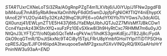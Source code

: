 $START$UxrCXNeLoTSi3ZRa/A0gRnpPZgT4m1LXVbj6/iJ0iYUp/J1FNw2pgdFBbiM4uuE7mA85yRbA9ewXaOnlhNyF6dGt5wnDJpjfpFgNiOKfTlQY4niEhyptXtAnoE2FYU2Oyi445y32KzA29hqC9UPE6+o0AdYfXIYb7IVYGws7u3dcAIGLQX0unzj41/EWLynZT1/E5H437j6t6JYaEMpUIbhJQTJu2Z7MVsMf7JBkCDw1Ccn4YazrAz43KShrXfQ+xuFzPz10EvSXkw8l3h9HyRtCxc7RHMM7m6u0yJONtQnJ3LYFTjC11/oN0jabSQcTeM+qPkVw//1ihdKS3gmKdEjcJTB2Jj8c/FydAGkO9cqGTmR/1DvJtSkxNc9T4Ci8y15TpLFRrU8pYmbfGHoi1YIpi1TiDTPSOHacpRESJQp/EJIFOH6iipdA3twuqooe5wMP2gxsufGXvVINQyRQ/9XGaAHsHrYPninNW3u93aA=$END$